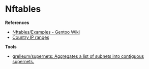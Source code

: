 # Nftables

**References**

* [Nftables/Examples - Gentoo Wiki](https://wiki.gentoo.org/wiki/Nftables/Examples)
* [Country IP ranges](https://www.iwik.org/ipcountry/)

**Tools**

* [grelleum/supernets: Aggregates a list of subnets into contiguous supernets.](https://github.com/grelleum/supernets)

